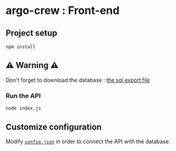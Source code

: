 # argo-crew : Front-end


## Project setup
```
npm install
```
## ⚠️ Warning ⚠️
Don't forget to download the database : [the sql export file](https://github.com/quentinMlvl/argo-crew/blob/master/back-end/config/sailors.sql)

### Run the API
```
node index.js
```

## Customize configuration
Modify [`config.json`](https://github.com/quentinMlvl/argo-crew/blob/master/back-end/config/config.json) in order to connect the API with the database.
